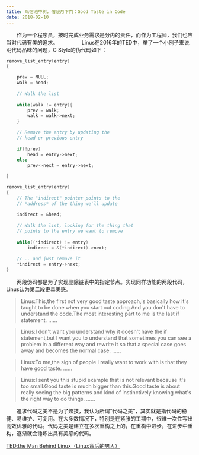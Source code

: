 ```yaml
---
title: 鸟宿池中树，僧敲月下门：Good Taste in Code
date: 2018-02-10
---
```


　　作为一个程序员，按时完成业务需求是分内的责任，而作为工程师，我们也应当对代码有美的追求。
　　
　　Linus在2016年的TED中，举了一个小例子来说明代码品味的问题，C Style的伪代码如下：

```c
remove_list_entry(entry)
{

    prev = NULL;
    walk = head;
    
    // Walk the list
    
    while(walk != entry){
        prev = walk;
        walk = walk->next;
    }
    
    // Remove the entry by updating the
    // head or previous entry
    
    if(!prev)
        head = entry->next;
    else
        prev->next = entry->next;

}
```

```c
remove_list_entry(entry)
{
    // The "indirect" pointer points to the
    // *address* of the thing we'll update
    
    indirect = &head;
    
    // Walk the list, looking for the thing that
    // points to the entry we want to remove
    
    while((*indirect) != entry)
        indirect = &(*indirect)->next;
        
    // .. and just remove it
    *indirect = entry->next;
}
```
　　两段伪码都是为了实现删除链表中的指定节点。实现同样功能的两段代码，Linus认为第二段更具美感。
　　
> Linus:This,the first not very good taste approach,is basically how it's taught to be done when you start out coding.And you don't have to understand the code.The most interesting part to me is the last if statement.
> ......


> Linus:I don't want you understand why it doesn't have the if statement,but I want you to understand that sometimes you can see a problem in a different way and rewrite it so that a special case goes away and becomes the normal case.
> ......


> Linus:To me,the sign of people I really want to work with is that they have good taste.
> ......


> Linus:I sent you this stupid example that is not relevant because it's too small.Good taste is much bigger than this.Good taste is about really seeing the big patterns and kind of instinctively knowing what's the right way to do things.
> ......

　　追求代码之美不是为了炫技，我认为所谓“代码之美”，其实就是指代码的稳健、易维护、可复用。在大多数情况下，特别是在紧张的工期中，很难一次性写出高效优雅的代码。代码之美是建立在多次重构之上的，在重构中进步，在进步中重构，逐渐就会锤炼出具有美感的代码。


[TED:the Man Behind Linux（Linux背后的男人）](https://www.bilibili.com/video/av5140622/)

